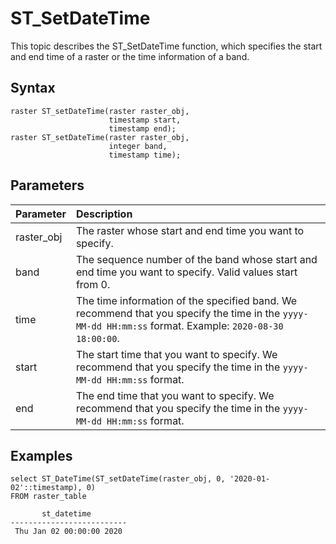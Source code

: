 # ST\_SetDateTime

This topic describes the ST\_SetDateTime function, which specifies the start and end time of a raster or the time information of a band.

## Syntax

```
raster ST_setDateTime(raster raster_obj,
                      timestamp start,
                      timestamp end);
raster ST_setDateTime(raster raster_obj,
                      integer band,
                      timestamp time);
```

## Parameters

|Parameter|Description|
|:--------|:----------|
|raster\_obj|The raster whose start and end time you want to specify.|
|band|The sequence number of the band whose start and end time you want to specify. Valid values start from 0.|
|time|The time information of the specified band. We recommend that you specify the time in the `yyyy-MM-dd HH:mm:ss` format. Example: `2020-08-30 18:00:00`.|
|start|The start time that you want to specify. We recommend that you specify the time in the `yyyy-MM-dd HH:mm:ss` format.|
|end|The end time that you want to specify. We recommend that you specify the time in the `yyyy-MM-dd HH:mm:ss` format.|

## Examples

```
select ST_DateTime(ST_setDateTime(raster_obj, 0, '2020-01-02'::timestamp), 0)
FROM raster_table

       st_datetime        
--------------------------
 Thu Jan 02 00:00:00 2020
```

